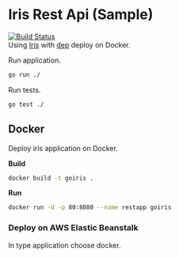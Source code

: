 # Iris Rest Api (Sample)
[![Build Status](https://travis-ci.org/giansalex/iris-rest.svg?branch=master)](https://travis-ci.org/giansalex/iris-rest)     
Using [Iris](https://github.com/kataras/iris) with [dep](https://golang.github.io/dep/) deploy on Docker.

Run application. 
```bash
go run ./
```

Run tests.
```bash
go test ./
```

## Docker

Deploy iris application on Docker.

**Build**

```bash
docker build -t goiris .
```

**Run**
```bash
docker run -d -p 80:8080 --name restapp goiris
```

### Deploy on AWS Elastic Beanstalk

In type application choose docker.
